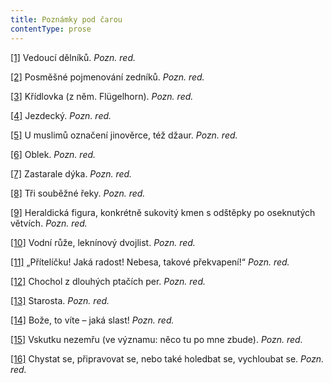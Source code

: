 ```yaml
---
title: Poznámky pod čarou
contentType: prose
---
```


<section>

[\[1\]](./resources/undefined) Vedoucí dělníků. _Pozn. red._

[\[2\]](./resources/undefined) Posměšné pojmenování zedníků. _Pozn. red._

[\[3\]](./resources/undefined) Křídlovka (z něm. Flügelhorn). _Pozn. red._

[\[4\]](./resources/undefined) Jezdecký. _Pozn. red._

[\[5\]](./resources/undefined) U muslimů označení jinověrce, též džaur. _Pozn. red._

[\[6\]](./resources/undefined) Oblek. _Pozn. red._

[\[7\]](./resources/undefined) Zastarale dýka. _Pozn. red._

[\[8\]](./resources/undefined) Tři souběžné řeky. _Pozn. red._

[\[9\]](./resources/undefined) Heraldická figura, konkrétně sukovitý kmen s odštěpky po oseknutých větvích. _Pozn. red._

[\[10\]](./resources/undefined) Vodní růže, leknínový dvojlist. _Pozn. red._

[\[11\]](./resources/undefined) „Přítelíčku! Jaká radost! Nebesa, takové překvapení!“ _Pozn. red._

[\[12\]](./resources/undefined) Chochol z dlouhých ptačích per. _Pozn. red._

[\[13\]](./resources/undefined) Starosta. _Pozn. red._

[\[14\]](./resources/undefined) Bože, to víte – jaká slast! _Pozn. red._

[\[15\]](./resources/undefined) Vskutku nezemřu (ve významu: něco tu po mne zbude). _Pozn. red._

[\[16\]](./resources/undefined) Chystat se, připravovat se, nebo také holedbat se, vychloubat se. _Pozn. red._

</section>

